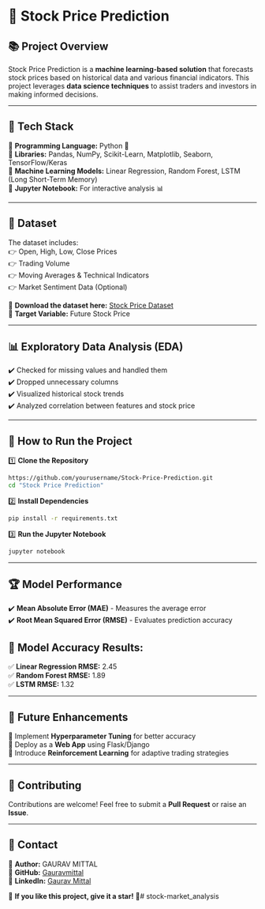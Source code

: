 # 🚀 Stock Price Prediction

## 📚 Project Overview  

Stock Price Prediction is a **machine learning-based solution** that forecasts stock prices based on historical data and various financial indicators. This project leverages **data science techniques** to assist traders and investors in making informed decisions.

---

## 🧐 Tech Stack  
🔹 **Programming Language:** Python 🐍  
🔹 **Libraries:** Pandas, NumPy, Scikit-Learn, Matplotlib, Seaborn, TensorFlow/Keras  
🔹 **Machine Learning Models:** Linear Regression, Random Forest, LSTM (Long Short-Term Memory)  
🔹 **Jupyter Notebook:** For interactive analysis 📊  

---

## 💂️ Dataset  
The dataset includes:  
👉 Open, High, Low, Close Prices  
👉 Trading Volume  
👉 Moving Averages & Technical Indicators  
👉 Market Sentiment Data (Optional)  

🔹 **Download the dataset here:** [Stock Price Dataset](https://www.kaggle.com/datasets)  
🔹 **Target Variable:** Future Stock Price  

---

## 📊 Exploratory Data Analysis (EDA)  
✔️ Checked for missing values and handled them  
✔️ Dropped unnecessary columns  
✔️ Visualized historical stock trends  
✔️ Analyzed correlation between features and stock price  

---

## 🚀 How to Run the Project  

1️⃣ **Clone the Repository**  
```sh
https://github.com/yourusername/Stock-Price-Prediction.git
cd "Stock Price Prediction"
```

2️⃣ **Install Dependencies**  
```sh
pip install -r requirements.txt
```

3️⃣ **Run the Jupyter Notebook**  
```sh
jupyter notebook
```

---

## 🏆 Model Performance  
✔️ **Mean Absolute Error (MAE)** - Measures the average error  
✔️ **Root Mean Squared Error (RMSE)** - Evaluates prediction accuracy  

## 📌 Model Accuracy Results:  
✅  **Linear Regression RMSE:** 2.45  
✅  **Random Forest RMSE:** 1.89  
✅  **LSTM RMSE:** 1.32  

---

## 📌 Future Enhancements  
🔹 Implement **Hyperparameter Tuning** for better accuracy  
🔹 Deploy as a **Web App** using Flask/Django  
🔹 Introduce **Reinforcement Learning** for adaptive trading strategies  

---

## 🤝 Contributing  
Contributions are welcome! Feel free to submit a **Pull Request** or raise an **Issue**.

---

## 📧 Contact  
📌 **Author:** GAURAV MITTAL   
📌 **GitHub:**  [Gauravmittal](https://github.com/gauravmittal9718)  
📌 **LinkedIn:** [Gaurav Mittal](https://www.linkedin.com/in/gaurav-mittal-59378b201/)   

🌟 **If you like this project, give it a star!** 🌟# stock-market_analysis
